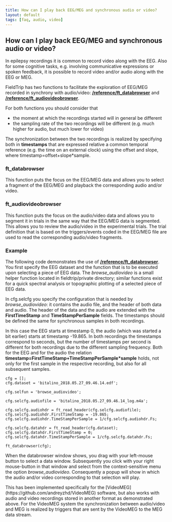 ```yaml
---
title: How can I play back EEG/MEG and synchronous audio or video?
layout: default
tags: [faq, audio, video]
---
```


## How can I play back EEG/MEG and synchronous audio or video?

In epilepsy recordings it is common to record video along with the EEG. Also for some cognitive tasks, e.g. involving communicative expressions or spoken feedback, it is possible to record video and/or audio along with the EEG or MEG.

FieldTrip has two functions to facilitate the exploration of EEG/MEG recorded in synchrony with audio/video: **[/reference/ft_databrowser](/reference/ft_databrowser)** and **[/reference/ft_audiovideobrowser](/reference/ft_audiovideobrowser)**.

For both functions you should consider that

*  the moment at which the recordings started will in general be different
*  the sampling rate of the two recordings will be different (e.g. much higher for audio, but much lower for video)

The synchronization between the two recordings is realized by specifying both in **timestamps** that are expressed relative a common temporal reference (e.g. the time on an external clock) using the offset and slope, where timestamp=offset+slope*sample.

### ft_databrowser

This function puts the focus on the EEG/MEG data and allows you to select a fragment of the EEG/MEG and playback the corresponding audio and/or video.

### ft_audiovideobrowser

This function puts the focus on the audio/video data and allows you to segment it in trials in the same way that the EEG/MEG data is segmented. This allows you to review the audio/video in the experimental trials. The trial definition that is based on the triggers/events coded in the EEG/MEG file are used to read the corresponding audio/video fragments.

### Example

The following code demonstrates the use of **[/reference/ft_databrowser](/reference/ft_databrowser)**. You first specify the EEG dataset and the function that is to be executed upon selecting a piece of EEG data. The *browse_audiovideo* is a small helper function located in fieldtrip/private directory; similar functions exist for a quick spectral analysis or topographic plotting of a selected piece of EEG data.

In cfg.selcfg you specify the configuration that is needed by *browse_audiovideo*: it contains the audio file, and the header of both data and audio. The header of the data and the audio are extended with the **FirstTimeStamp** and **TimeStampPerSample** fields. The timestamps should be defined the same for synchronous samples in both recordings.

In this case the EEG starts at timestamp 0, the audio (which was started a bit earlier) starts at timestamp -19.865. In both recordings the timestamps correspond to seconds, but the number of timestamps per second is different for both recordings due to the different sampling frequency. Both for the EEG and for the audio the relation **timestamp=FirstTimeStamp+TimeStampPerSample*sample** holds, not only for the first sample in the respective recording, but also for all subsequent samples.

	cfg = [];
	cfg.dataset = 'bitalino_2018.05.27_09.46.14.edf';

	cfg.selfun = 'browse_audiovideo';

	cfg.selcfg.audiofile = 'bitalino_2018.05.27_09.46.14_log.m4a';

	cfg.selcfg.audiohdr = ft_read_header(cfg.selcfg.audiofile);
	cfg.selcfg.audiohdr.FirstTimeStamp = -19.865;
	cfg.selcfg.audiohdr.TimeStampPerSample = 1/cfg.selcfg.audiohdr.Fs;

	cfg.selcfg.datahdr = ft_read_header(cfg.dataset);
	cfg.selcfg.datahdr.FirstTimeStamp = 0;
	cfg.selcfg.datahdr.TimeStampPerSample = 1/cfg.selcfg.datahdr.Fs;

	ft_databrowser(cfg);

When the databrowser window shows, you drag with your left-mouse button to select a data window. Subsequently you click with your right mouse-button in that window and select from the context-sensitive menu the option *browse_audiovideo*. Consequently a popup will show in which the audio and/or video corresponding to that selection will play.

<div class="alert-info">
This has been implemented specifically for the [VideoMEG](https://github.com/andreyzhd/VideoMEG) software, but also works with audio and video recordings stored in another format as demonstrated above. For the VideoMEG system the synchronization between audio/video and MEG is realized by triggers that are sent by the VideoMEG to the MEG data stream.
</div>
